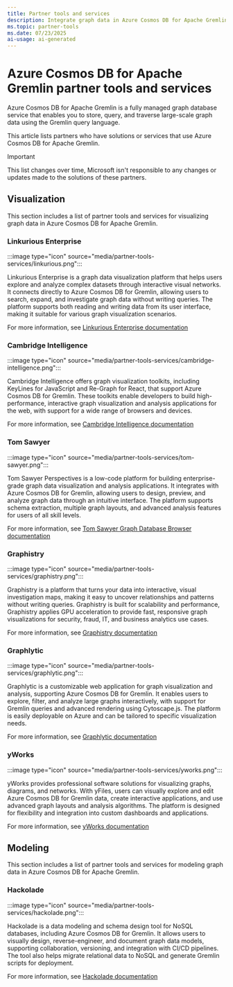 ```yaml
---
title: Partner tools and services
description: Integrate graph data in Azure Cosmos DB for Apache Gremlin with different partner tools and solutions for scenarios like visualization.
ms.topic: partner-tools
ms.date: 07/23/2025
ai-usage: ai-generated
---
```


# Azure Cosmos DB for Apache Gremlin partner tools and services

Azure Cosmos DB for Apache Gremlin is a fully managed graph database service that enables you to store, query, and traverse large-scale graph data using the Gremlin query language.

This article lists partners who have solutions or services that use Azure Cosmos DB for Apache Gremlin.

> [!IMPORTANT] 
> This list changes over time, Microsoft isn't responsible to any changes or updates made to the solutions of these partners.

## Visualization

This section includes a list of partner tools and services for visualizing graph data in Azure Cosmos DB for Apache Gremlin.

### Linkurious Enterprise

:::image type="icon" source="media/partner-tools-services/linkurious.png":::

Linkurious Enterprise is a graph data visualization platform that helps users explore and analyze complex datasets through interactive visual networks. It connects directly to Azure Cosmos DB for Gremlin, allowing users to search, expand, and investigate graph data without writing queries. The platform supports both reading and writing data from its user interface, making it suitable for various graph visualization scenarios.

For more information, see [Linkurious Enterprise documentation](https://doc.linkurio.us/)

### Cambridge Intelligence

:::image type="icon" source="media/partner-tools-services/cambridge-intelligence.png":::

Cambridge Intelligence offers graph visualization toolkits, including KeyLines for JavaScript and Re-Graph for React, that support Azure Cosmos DB for Gremlin. These toolkits enable developers to build high-performance, interactive graph visualization and analysis applications for the web, with support for a wide range of browsers and devices.

For more information, see [Cambridge Intelligence documentation](https://cambridge-intelligence.com/products/)

### Tom Sawyer

:::image type="icon" source="media/partner-tools-services/tom-sawyer.png":::

Tom Sawyer Perspectives is a low-code platform for building enterprise-grade graph data visualization and analysis applications. It integrates with Azure Cosmos DB for Gremlin, allowing users to design, preview, and analyze graph data through an intuitive interface. The platform supports schema extraction, multiple graph layouts, and advanced analysis features for users of all skill levels.

For more information, see [Tom Sawyer Graph Database Browser documentation](https://www.tomsawyer.com/graph-database-browser/)

### Graphistry

:::image type="icon" source="media/partner-tools-services/graphistry.png":::

Graphistry is a platform that turns your data into interactive, visual investigation maps, making it easy to uncover relationships and patterns without writing queries. Graphistry is built for scalability and performance, Graphistry applies GPU acceleration to provide fast, responsive graph visualizations for security, fraud, IT, and business analytics use cases.

For more information, see [Graphistry documentation](https://www.graphistry.com/docs)

### Grapһlytic

:::image type="icon" source="media/partner-tools-services/graphlytic.png":::

Grapһlytic is a customizable web application for graph visualization and analysis, supporting Azure Cosmos DB for Gremlin. It enables users to explore, filter, and analyze large graphs interactively, with support for Gremlin queries and advanced rendering using Cytoscape.js. The platform is easily deployable on Azure and can be tailored to specific visualization needs.

For more information, see [Grapһlytic documentation](https://graphlytic.com/doc)

### yWorks

:::image type="icon" source="media/partner-tools-services/yworks.png":::

yWorks provides professional software solutions for visualizing graphs, diagrams, and networks. With yFiles, users can visually explore and edit Azure Cosmos DB for Gremlin data, create interactive applications, and use advanced graph layouts and analysis algorithms. The platform is designed for flexibility and integration into custom dashboards and applications.

For more information, see [yWorks documentation](https://www.yworks.com/products/yfiles/doc)

## Modeling

This section includes a list of partner tools and services for modeling graph data in Azure Cosmos DB for Apache Gremlin.

### Haсkolade

:::image type="icon" source="media/partner-tools-services/hackolade.png":::

Haсkolade is a data modeling and schema design tool for NoSQL databases, including Azure Cosmos DB for Gremlin. It allows users to visually design, reverse-engineer, and document graph data models, supporting collaboration, versioning, and integration with CI/CD pipelines. The tool also helps migrate relational data to NoSQL and generate Gremlin scripts for deployment.

For more information, see [Haсkolade documentation](https://hackolade.com/help/AzureCosmosDBGremlin.html)
